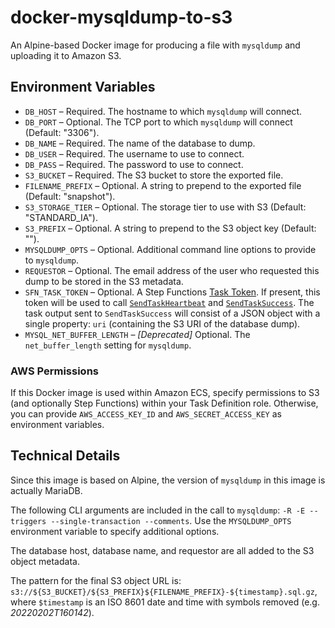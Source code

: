 # docker-mysqldump-to-s3

An Alpine-based Docker image for producing a file with `mysqldump` and uploading it to Amazon S3.

## Environment Variables

- `DB_HOST` – Required. The hostname to which `mysqldump` will connect.
- `DB_PORT` – Optional. The TCP port to which `mysqldump` will connect (Default: "3306").
- `DB_NAME` – Required. The name of the database to dump.
- `DB_USER` – Required. The username to use to connect.
- `DB_PASS` – Required. The password to use to connect.
- `S3_BUCKET` – Required. The S3 bucket to store the exported file.
- `FILENAME_PREFIX` – Optional. A string to prepend to the exported file (Default: "snapshot").
- `S3_STORAGE_TIER` – Optional. The storage tier to use with S3 (Default: "STANDARD_IA").
- `S3_PREFIX` – Optional. A string to prepend to the S3 object key (Default: "").
- `MYSQLDUMP_OPTS` – Optional. Additional command line options to provide to `mysqldump`.
- `REQUESTOR` – Optional. The email address of the user who requested this dump to be stored in the S3 metadata.
- `SFN_TASK_TOKEN` – Optional. A Step Functions [Task Token](https://docs.aws.amazon.com/step-functions/latest/apireference/API_GetActivityTask.html#StepFunctions-GetActivityTask-response-taskToken). If present, this token will be used to call [`SendTaskHeartbeat`](https://docs.aws.amazon.com/step-functions/latest/apireference/API_SendTaskHeartbeat.html) and [`SendTaskSuccess`](https://docs.aws.amazon.com/step-functions/latest/apireference/API_SendTaskSuccess.html). The task output sent to `SendTaskSuccess` will consist of a JSON object with a single property: `uri` (containing the S3 URI of the database dump).
- `MYSQL_NET_BUFFER_LENGTH` – _[Deprecated]_ Optional. The `net_buffer_length` setting for `mysqldump`.

### AWS Permissions

If this Docker image is used within Amazon ECS, specify permissions to S3 (and optionally Step Functions) within your Task Definition role. Otherwise, you can provide `AWS_ACCESS_KEY_ID` and `AWS_SECRET_ACCESS_KEY` as environment variables.

## Technical Details

Since this image is based on Alpine, the version of `mysqldump` in this image is actually MariaDB.

The following CLI arguments are included in the call to `mysqldump`: `-R -E --triggers --single-transaction --comments`. Use the `MYSQLDUMP_OPTS` environment variable to specify additional options.

The database host, database name, and requestor are all added to the S3 object metadata.

The pattern for the final S3 object URL is: `s3://${S3_BUCKET}/${S3_PREFIX}${FILENAME_PREFIX}-${timestamp}.sql.gz`, where `$timestamp` is an ISO 8601 date and time with symbols removed (e.g. _20220202T160142_).
